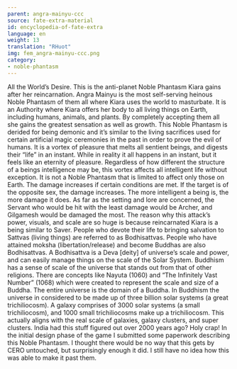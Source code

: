 ```yaml
---
parent: angra-mainyu-ccc
source: fate-extra-material
id: encyclopedia-of-fate-extra
language: en
weight: 13
translation: "RHuot"
img: fem_angra-mainyu-ccc.png
category:
- noble-phantasm
---
```


All the World’s Desire.
This is the anti-planet Noble Phantasm Kiara gains after her reincarnation.
Angra Mainyu is the most self-serving heinous Noble Phantasm of them all where Kiara uses the world to masturbate.
It is an Authority where Kiara offers her body to all living things on Earth, including humans, animals, and plants. By completely accepting them all she gains the greatest sensation as well as growth.
This Noble Phantasm is derided for being demonic and it’s similar to the living sacrifices used for certain artificial magic ceremonies in the past in order to prove the evil of humans.
It is a vortex of pleasure that melts all sentient beings, and digests their “life” in an instant. While in reality it all happens in an instant, but it feels like an eternity of pleasure.
Regardless of how different the structure of a beings intelligence may be, this vortex affects all intelligent life without exception. It is not a Noble Phantasm that is limited to affect only those on Earth.
The damage increases if certain conditions are met.
If the target is of the opposite sex, the damage increases.
The more intelligent a being is, the more damage it does.
As far as the setting and lore are concerned, the Servant who would be hit with the least damage would be Archer, and Gilgamesh would be damaged the most.
The reason why this attack’s power, visuals, and scale are so huge is because reincarnated Kiara is a being similar to Saver.
People who devote their life to bringing salvation to Sattvas (living things) are referred to as Bodhisattvas. People who have attained moksha (libertation/release) and become Buddhas are also Bodhisattvas. A Bodhisattva is a Deva [deity] of universe’s scale and power, and can easily manage things on the scale of the Solar System.
Buddhism has a sense of scale of the universe that stands out from that of other religions. There are concepts like Nayuta (1060) and “The Infinitely Vast Number” (1068) which were created to represent the scale and size of a Buddha.
The entire universe is the domain of a Buddha. In Buddhism the universe in considered to be made up of three billion solar systems (a great trichiliocosm). A galaxy comprises of 3000 solar systems (a small trichiliocosm), and 1000 small trichiliocosms make up a trichiliocosm.
This actually aligns with the real scale of galaxies, galaxy clusters, and super clusters.
India had this stuff figured out over 2000 years ago? Holy crap!
In the initial design phase of the game I submitted some paperwork describing this Noble Phantasm. I thought there would be no way that this gets by CERO untouched, but surprisingly enough it did.
I still have no idea how this was able to make it past them.
